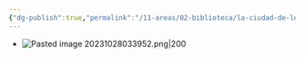 ```yaml
---
{"dg-publish":true,"permalink":"/11-areas/02-biblioteca/la-ciudad-de-los-tisicos/","noteIcon":""}
---
```


- ![Pasted image 20231028033952.png|200](/img/user/10%20Entrada%20%F0%9F%9B%92/%F0%9F%92%BE%20Adjuntos/Pasted%20image%2020231028033952.png)